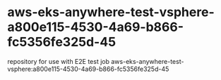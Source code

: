 # aws-eks-anywhere-test-vsphere-a800e115-4530-4a69-b866-fc5356fe325d-45
repository for use with E2E test job aws-eks-anywhere-test-vsphere:a800e115-4530-4a69-b866-fc5356fe325d-45
